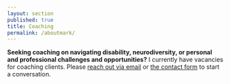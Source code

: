 ```yaml
---
layout: section
published: true
title: Coaching
permalink: /aboutmark/
---
```


**Seeking coaching on navigating disability, neurodiversity, or personal and professional challenges and opportunities?** I currently have vacancies for coaching clients. Please [reach out via email](mailto:mark@innovationinsociety.com)</a> or [the contact form](#contact)</a> to start a conversation.</p>
